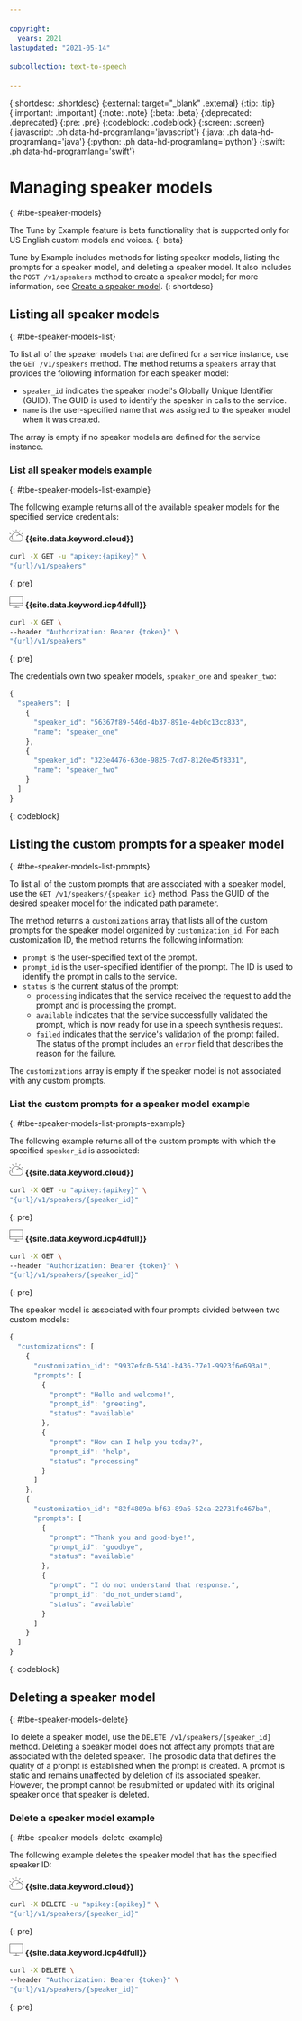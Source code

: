 ```yaml
---

copyright:
  years: 2021
lastupdated: "2021-05-14"

subcollection: text-to-speech

---
```


{:shortdesc: .shortdesc}
{:external: target="_blank" .external}
{:tip: .tip}
{:important: .important}
{:note: .note}
{:beta: .beta}
{:deprecated: .deprecated}
{:pre: .pre}
{:codeblock: .codeblock}
{:screen: .screen}
{:javascript: .ph data-hd-programlang='javascript'}
{:java: .ph data-hd-programlang='java'}
{:python: .ph data-hd-programlang='python'}
{:swift: .ph data-hd-programlang='swift'}

# Managing speaker models
{: #tbe-speaker-models}

The Tune by Example feature is beta functionality that is supported only for US English custom models and voices.
{: beta}

Tune by Example includes methods for listing speaker models, listing the prompts for a speaker model, and deleting a speaker model. It also includes the `POST /v1/speakers` method to create a speaker model; for more information, see [Create a speaker model](/docs/text-to-speech?topic=text-to-speech-tbe-create#tbe-create-speaker-model).
{: shortdesc}

## Listing all speaker models
{: #tbe-speaker-models-list}

To list all of the speaker models that are defined for a service instance, use the `GET /v1/speakers` method. The method returns a `speakers` array that provides the following information for each speaker model:

-   `speaker_id` indicates the speaker model's Globally Unique Identifier (GUID). The GUID is used to identify the speaker in calls to the service.
-   `name` is the user-specified name that was assigned to the speaker model when it was created.

The array is empty if no speaker models are defined for the service instance.

### List all speaker models example
{: #tbe-speaker-models-list-example}

The following example returns all of the available speaker models for the specified service credentials:

![IBM Cloud only](images/ibm-cloud.png) **{{site.data.keyword.cloud}}**

```bash
curl -X GET -u "apikey:{apikey}" \
"{url}/v1/speakers"
```
{: pre}

![Cloud Pak for Data only](images/cloud-pak.png) **{{site.data.keyword.icp4dfull}}**

```bash
curl -X GET \
--header "Authorization: Bearer {token}" \
"{url}/v1/speakers"
```
{: pre}

The credentials own two speaker models, `speaker_one` and `speaker_two`:

```javascript
{
  "speakers": [
    {
      "speaker_id": "56367f89-546d-4b37-891e-4eb0c13cc833",
      "name": "speaker_one"
    },
    {
      "speaker_id": "323e4476-63de-9825-7cd7-8120e45f8331",
      "name": "speaker_two"
    }
  ]
}
```
{: codeblock}

## Listing the custom prompts for a speaker model
{: #tbe-speaker-models-list-prompts}

To list all of the custom prompts that are associated with a speaker model, use the `GET /v1/speakers/{speaker_id}` method. Pass the GUID of the desired speaker model for the indicated path parameter.

The method returns a `customizations` array that lists all of the custom prompts for the speaker model organized by `customization_id`. For each customization ID, the method returns the following information:

-   `prompt` is the user-specified text of the prompt.
-   `prompt_id` is the user-specified identifier of the prompt. The ID is used to identify the prompt in calls to the service.
-   `status` is the current status of the prompt:
    -   `processing` indicates that the service received the request to add the prompt and is processing the prompt.
    -   `available` indicates that the service successfully validated the prompt, which is now ready for use in a speech synthesis request.
    -   `failed` indicates that the service's validation of the prompt failed. The status of the prompt includes an `error` field that describes the reason for the failure.

The `customizations` array is empty if the speaker model is not associated with any custom prompts.

### List the custom prompts for a speaker model example
{: #tbe-speaker-models-list-prompts-example}

The following example returns all of the custom prompts with which the specified `speaker_id` is associated:

![IBM Cloud only](images/ibm-cloud.png) **{{site.data.keyword.cloud}}**

```bash
curl -X GET -u "apikey:{apikey}" \
"{url}/v1/speakers/{speaker_id}"
```
{: pre}

![Cloud Pak for Data only](images/cloud-pak.png) **{{site.data.keyword.icp4dfull}}**

```bash
curl -X GET \
--header "Authorization: Bearer {token}" \
"{url}/v1/speakers/{speaker_id}"
```
{: pre}

The speaker model is associated with four prompts divided between two custom models:

```javascript
{
  "customizations": [
    {
      "customization_id": "9937efc0-5341-b436-77e1-9923f6e693a1",
      "prompts": [
        {
          "prompt": "Hello and welcome!",
          "prompt_id": "greeting",
          "status": "available"
        },
        {
          "prompt": "How can I help you today?",
          "prompt_id": "help",
          "status": "processing"
        }
      ]
    },
    {
      "customization_id": "82f4809a-bf63-89a6-52ca-22731fe467ba",
      "prompts": [
        {
          "prompt": "Thank you and good-bye!",
          "prompt_id": "goodbye",
          "status": "available"
        },
        {
          "prompt": "I do not understand that response.",
          "prompt_id": "do_not_understand",
          "status": "available"
        }
      ]
    }
  ]
}
```
{: codeblock}

## Deleting a speaker model
{: #tbe-speaker-models-delete}

To delete a speaker model, use the `DELETE /v1/speakers/{speaker_id}` method. Deleting a speaker model does not affect any prompts that are associated with the deleted speaker. The prosodic data that defines the quality of a prompt is established when the prompt is created. A prompt is static and remains unaffected by deletion of its associated speaker. However, the prompt cannot be resubmitted or updated with its original speaker once that speaker is deleted.

### Delete a speaker model example
{: #tbe-speaker-models-delete-example}

The following example deletes the speaker model that has the specified speaker ID:

![IBM Cloud only](images/ibm-cloud.png) **{{site.data.keyword.cloud}}**

```bash
curl -X DELETE -u "apikey:{apikey}" \
"{url}/v1/speakers/{speaker_id}"
```
{: pre}

![Cloud Pak for Data only](images/cloud-pak.png) **{{site.data.keyword.icp4dfull}}**

```bash
curl -X DELETE \
--header "Authorization: Bearer {token}" \
"{url}/v1/speakers/{speaker_id}"
```
{: pre}
